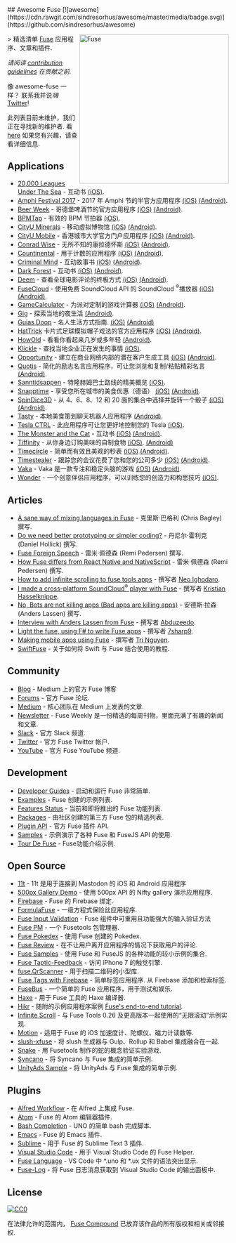 <div class="github-widget" data-repo="fuse-compound/awesome-fuse"></div>
## Awesome Fuse [![awesome](https://cdn.rawgit.com/sindresorhus/awesome/master/media/badge.svg)](https://github.com/sindresorhus/awesome)

[<img src="https://user-images.githubusercontent.com/499192/31740578-13ed7990-b452-11e7-96ca-e7fb898edff0.png" align="right" alt="Fuse" width="340">](https://www.fusetools.com/)

&gt; 精选清单 [Fuse](https://www.fusetools.com/) 应用程序、文章和插件.

*请阅读 [contribution guidelines](https://github.com/fuse-compound/awesome-fuse/blob/master/CONTRIBUTING.md) 在贡献之前.*

像 awesome-fuse 一样？ 联系我并说*嗨* [Twitter](https://twitter.com/fusetools)!

此列表目前未维护，我们正在寻找新的维护者. 看 [here](https://github.com/fuse-compound/awesome-fuse/issues/57) 如果您有兴趣，请查看详细信息.



## Applications

- [20,000 Leagues Under The Sea](https://itunes.apple.com/us/app/20-000-leagues-under-sea-pathbook/id1187726369) - 互动书 [(​iOS)](https://itunes.apple.com/us/app/20-000-leagues-under-sea-pathbook/id1187726369).
- [Amphi Festival 2017](http://www.amphi-festival.de/) - 2017 年 Amphi 节的半官方应用程序 [(​iOS)](https://itunes.apple.com/us/app/amphi-festival-2017/id1258744398) [(Android)](https://play.google.com/store/apps/details?id=org.knatten.AmphiFestival2017).
- [Beer Week](http://gbgbeerweek.se/) - 哥德堡啤酒节的官方应用程序 [(​iOS)](https://itunes.apple.com/se/app/beer-week/id1094707718) [(Android)](https://play.google.com/store/apps/details?id=com.gbgbeerweek).
- [BPMTap](https://itunes.apple.com/WebObjects/MZStore.woa/wa/viewSoftware?id=1072222649) - 有效的 BPM 节拍器 [(​iOS)](https://itunes.apple.com/WebObjects/MZStore.woa/wa/viewSoftware?id=1072222649).
- [CityU Minerals](https://play.google.com/store/apps/details?id=hk.edu.cityu.minerals) - 移动虚拟博物馆 [(iOS)](https://itunes.apple.com/hk/app/cityu-minerals/id1164394395) [(Android)](https://play.google.com/store/apps/details?id=hk.edu.cityu.minerals).
- [CityU Mobile](https://play.google.com/store/apps/details?id=hk.edu.cityu.minerals) - 香港城市大学官方门户应用程序 [(iOS)](https://itunes.apple.com/us/app/cityu-mobile/id750718911) [(Android)](https://play.google.com/store/apps/details?id=hk.edu.cityu.mobile).
- [Conrad Wise](https://itunes.apple.com/us/app/conrad-wise/id1090322679) - 无所不知的康拉德怀斯 [(​iOS)](https://itunes.apple.com/us/app/conrad-wise/id1090322679) [(Android)](https://play.google.com/store/apps/details?id=com.ConradWise).
- [Countinental](https://itunes.apple.com/us/app/countinental/id1065815345) - 用于计数的应用程序 [(​iOS)](https://itunes.apple.com/us/app/countinental/id1065815345) [(Android)](https://play.google.com/store/apps/details?id=com.Countinental).
- [Criminal Mind](https://livingabook.com) - 互动故事书 [(​iOS)](https://itunes.apple.com/us/app/mente-criminal-living-a-book/id924788775) [(Android)](https://play.google.com/store/apps/details?id=com.livingabook.mentecriminal).
- [Dark Forest](https://livingabook.com) - 互动书 [(​iOS)](https://itunes.apple.com/mx/app/dark-forest-living-a-book/id695442145) [(Android)](https://play.google.com/store/apps/details?id=com.livingabook.darkforest).
- [Deem](http://deemapp.co/) - 查看全球电影评论的终极方式 [(​iOS)](https://itunes.apple.com/app/deem-movies/id1057365760) [(Android)](https://play.google.com/store/apps/details?id=com.deem).
- [FuseCloud](https://github.com/fusetools/FuseCloud) - 使用免费 SoundCloud API 的 SoundCloud <sup>®</sup>播放器 [(iOS)](https://itunes.apple.com/us/app/fusecloud/id1173516856) [(Android)](https://play.google.com/store/apps/details?id=com.fuse.fusecloud&hl=en).
- [GameCalculator](https://itunes.apple.com/us/app/gamecalculator/id952709405) - 为派对定制的游戏计算器 [(​iOS)](https://itunes.apple.com/us/app/gamecalculator/id952709405) [(Android)](https://play.google.com/store/apps/details?id=com.GameCalculator).
- [Gig](https://play.google.com/store/apps/details?id=com.littleboat.gig) - 探索当地的夜生活 [(Android)](https://play.google.com/store/apps/details?id=com.littleboat.gig).
- [Guias Doop](http://guiadoop.com.br/download/) - 名人生活方式指南. [(​iOS)](https://itunes.apple.com/br/app/guias-doop/id1235335392) [(Android)](https://play.google.com/store/apps/details?id=br.com.guiadoop.fuse)
- [HatTrick](http://htgame.uk) 卡片式足球模拟帽子戏法的官方应用程序 [(​iOS)](https://itunes.apple.com/cl/app/hattrick-companion-app/id1160945812) [(Android)](https://play.google.com/store/apps/details?id=com.apps.hattrick).
- [HowOld](https://play.google.com/store/apps/details?id=com.HowOld) - 看看你看起来几岁或多年轻 [(Android​)](https://play.google.com/store/apps/details?id=com.HowOld).
- [Klickle](https://itunes.apple.com/us/app/klickle/id873427610) - 查找当地企业正在发生的事情 [(​iOS)](https://itunes.apple.com/us/app/klickle/id873427610).
- [Opportunity](https://myopportunity.com/) - 建立在商业网络内部的潜在客户生成工具 [(​iOS)](https://itunes.apple.com/us/app/opportunity-business-opportunities/id1120189533) [(Android)](https://play.google.com/store/apps/details?id=com.opprtunity.opprtunityapp).
- [Quotis](https://play.google.com/store/apps/details?id=com.qubatetech.quotis) - 简化的励志名言应用程序，可让您浏览和复制/粘贴精彩名言 [(Android)](https://play.google.com/store/apps/details?id=com.qubatetech.quotis).
- [Sanntidsappen](https://sanntidsappen.9u.no/) - 特隆赫姆巴士路线的精美概览 [(​iOS)](https://itunes.apple.com/no/app/sanntidsappen/id1106042398).
- [Snapptime](https://snapptime.de/) - 享受您所在城市的美食优惠（德语） [(​iOS)](https://itunes.apple.com/de/app/snapptime/id1162387536) [(Android)](https://play.google.com/store/apps/details?id=de.snapptime).
- [SpinDice3D](https://itunes.apple.com/us/app/spindice3d/id1082656455) - 从 4、6、8、12 和 20 面的集合中选择并旋转一个骰子 [(​iOS)](https://itunes.apple.com/us/app/spindice3d/id1082656455) [(Android)](https://play.google.com/store/apps/details?id=com.SpinDice).
- [Tasty](https://play.google.com/store/apps/details?id=net.tastyapp.tasty&hl=en) - 本地美食策划聊天机器人应用程序 [(Android)](https://play.google.com/store/apps/details?id=net.tastyapp.tasty&hl=en).
- [Tesla CTRL](https://itunes.apple.com/no/app/teslactrls/id1120560798) - 此应用程序可让您更好地控制您的 Tesla [(​iOS)](https://itunes.apple.com/no/app/teslactrls/id1120560798).
- [The Monster and the Cat](https://livingabook.com) - 互动书 [(​iOS)](https://itunes.apple.com/mx/app/the-monster-and-the-cat/id726779970) [(Android)](https://play.google.com/store/apps/details?id=com.livingabook.monsterandcat).
- [Tiffinity](https://itunes.apple.com/us/app/tiffinity/id1191434201) - 从你身边订购美味的自制食物 [(​iOS)](https://itunes.apple.com/us/app/tiffinity/id1191434201). [(Android)](https://play.google.com/store/apps/details?id=com.apps.tiffinityapp)
- [Timecircle](https://itunes.apple.com/bt/app/timecircle/id1068220814) - 简单而有效且美观的秒表 [(​iOS)](https://itunes.apple.com/bt/app/timecircle/id1068220814) [(Android)](https://play.google.com/store/apps/details?id=com.vegardstrand.TimeCircle).
- [Timestealer](https://itunes.apple.com/us/app/timestealer/id1073144825) - 跟踪您的会议花费了您和您的公司多少 [(​iOS)](https://itunes.apple.com/us/app/timestealer/id1073144825) [(Android)](https://play.google.com/store/apps/details?id=com.Timestealer).
- [Vaka](https://itunes.apple.com/us/app/vaka/id1077345742) - Vaka 是一款专注和稳定头脑的游戏 [(​iOS)](https://itunes.apple.com/us/app/vaka/id1077345742) [(Android)](https://play.google.com/store/apps/details?id=com.Vaka).
- [Wonder](https://getwonder.io/) - 一个创意伴侣应用程序，可以训练您的创造力和构思技巧 [(​iOS)](https://itunes.apple.com/se/app/wonder-creativity-training/id1090880488).

## Articles

- [A sane way of mixing languages in Fuse](https://medium.com/@fusetools/a-sane-way-of-mixing-languages-in-fuse-660b351c2f96) - 克里斯·巴格利 (Chris Bagley) 撰写.
- [Do we need better prototyping or simpler coding?](https://blog.prototypr.io/do-we-need-better-prototyping-or-simpler-coding-269109426313#.7c7y1vgx7) - 丹尼尔·霍利克 (Daniel Hollick) 撰写.
- [Fuse Foreign Speech](https://medium.com/@fusetools/fuse-foreign-speech-c4d888b505ec) - 雷米·佩德森 (Remi Pedersen) 撰写.
- [How Fuse differs from React Native and NativeScript](https://medium.com/@fusetools/how-fuse-differs-from-react-native-and-nativescript-525344f02aaf#.pa1n8uh5l) - 雷米·佩德森 (Remi Pedersen) 撰写.
- [How to add infinite scrolling to fuse tools apps](https://www.creativitykills.co/how-to-add-infinite-scrolling-to-fuse-app/) - 撰写者 [Neo Ighodaro](https://github.com/neoighodaro).
- [I made a cross-platform SoundCloud<sup>®</sup> player with Fuse](https://medium.com/@fusetools/i-made-a-cross-platform-soundcloud-player-with-fuse-9fb1e62b7db1#.5lhmtwovz) - 撰写者 [Kristian Hasselknippe](https://github.com/kristianhasselknippe/).
- [No, Bots are not killing apps (Bad apps are killing apps)](https://blog.prototypr.io/bots-wont-replace-apps-c88ff164990c#.2sp9vfqtv) - 安德斯·拉森 (Anders Lassen) 撰写.
- [Interview with Anders Lassen from Fuse](http://abduzeedo.com/interview-anders-lassen-fuse) - 撰写者 [Abduzeedo](http://abduzeedo.com/).
- [Light the fuse, using F# to write Fuse apps](http://7sharpnine.com/2016/06/03/light-the-fuse/) - 撰写者 [7sharp9](https://github.com/7sharp9/).
- [Making mobile apps using Fuse](https://tmn.io/read/2015-11-22-making-mobile-apps-using-Fuse) - 撰写者 [Tri Nguyen](https://github.com/tmn/).
- [SwiftFuse](https://github.com/YugoCode/SwiftFuse/blob/master/README.md) - 关于如何将 Swift 与 Fuse 结合使用的教程.

## Community

- [Blog](https://medium.com/@fusetools/latest) - Medium 上的官方 Fuse 博客
- [Forums](https://www.fusetools.com/community/forums) - 官方 Fuse 论坛.
- [Medium](https://medium.com/@fusetools) - 核心团队在 Medium 上发表的文章.
- [Newsletter](http://weekly.fusetools.com/) - Fuse Weekly 是一份精选的每周刊物，里面充满了有趣的新闻和文章.
- [Slack](https://slackcommunity.fusetools.com/) - 官方 Slack 频道.
- [Twitter](https://twitter.com/fusetools) - 官方 Fuse Twitter 帐户.
- [YouTube](https://www.youtube.com/channel/UCPizp_2dBkLlXRFnbieG3Qw/feed) - 官方 Fuse YouTube 频道.

## Development

- [Developer Guides](https://www.fusetools.com/docs) - 启动和运行 Fuse 非常简单.
- [Examples](https://www.fusetools.com/examples) - Fuse 创建的示例列表.
- [Features Status](https://www.fusetools.com/docs/features) - 当前和即将推出的 Fuse 功能列表.
- [Packages](https://www.fusetools.com/docs/packages) - 由社区创建的第三方 Fuse 包的精选列表.
- [Plugin API](https://www.fusetools.com/docs/technical-corner/fuse-protocol) - 官方 Fuse 插件 API.
- [Samples](https://github.com/fusetools/fuse-samples/) - 示例演示了各种 Fuse 和 FuseJS API 的使用.
- [Tour De Fuse](https://github.com/englekk/TourDeFuse) - Fuse功能介绍示例.

## Open Source

- [11t](https://github.com/jeroensmeets/mastodon-app) - 11t 是用于连接到 Mastodon 的 iOS 和 Android 应用程序
- [500px Gallery Demo](https://github.com/jveres/D500px) - 使用 500px API 的 Nifty gallery 演示应用程序.
- [Firebase](https://github.com/fuse-compound/Fuse.Firebase) - Fuse 的 Firebase 绑定.
- [FormulaFuse](https://github.com/sanderdan/FormulaFuse) - 一级方程式保险丝应用程序.
- [Fuse Input Validation](https://github.com/mokko-lab/fuse-input-validation) - Fuse 组件中可重用且功能强大的输入验证方法
- [Fuse PM](https://github.com/bolav/fusepm) - 一个 Fusetools 包管理器.
- [Fuse Pokedex](https://github.com/franzsilva/FusePokeDex) - 使用 Fuse 创建的 Pokedex.
- [Fuse Review](https://github.com/LuisRodriguezLD/Fuse-RequestReview) - 在不让用户离开应用程序的情况下获取用户的评论.
- [Fuse Samples](https://github.com/fusetools/fuse-samples) - 使用 Fuse 和 FuseJS 的各种功能的较小示例的集合.
- [Fuse Taptic-Feedback](https://github.com/LuisRodriguezLD/Fuse-TapticFeedback) - 访问 iPhone 7 的触觉引擎.
- [fuse.QrScanner](https://github.com/glenfordwilliams/fuse.QrScanner) - 用于扫描二维码的小型库.
- [Fuse Tags with Firebase](https://github.com/LuisRodriguezLD/Fuse-Tags-with-Firebase)  - 简单标签应用程序. 从 Firebase 添加和检索标签.
- [FuseBus](http://tmn.github.io/FuseBus/) - 一个简单的 Fuse 应用程序，用于测试和娱乐.
- [Haxe](https://github.com/elsassph/fusetools-haxe) - 用于 Fuse 工具的 Haxe 编译器.
- [Hikr](https://github.com/fusetools/hikr) - 随附的示例应用程序案例 [Fuse's end-to-end tutorial](https://www.fusetools.com/docs/tutorial/tutorial).
- [Infinite Scroll](https://bitbucket.org/uzeidurs/fuse-infinite-scroll/) - 与 Fuse Tools 0.26 及更高版本一起使用的“无限滚动”示例实现.
- [Motion](https://github.com/AlexGustafsson/fuse-motion) - 适用于 Fuse 的 iOS 加速度计、陀螺仪、磁力计读数等.
- [slush-xfuse](https://www.npmjs.com/package/slush-xfuse) - 将 slush 生成器与 Gulp、Rollup 和 Babel 集成融合在一起.
- [Snake](https://bitbucket.org/uzeidurs/fuse-snake/) - 用 Fusetools 制作的蛇的概念验证实验游戏.
- [Syncano](https://github.com/Syncano/syncano-fuse-example) - 将 Syncano 与 Fuse 集成的简单示例.
- [UnityAds Sample](https://github.com/englekk/Fusetools_UnityAdsSample) - 将 UnityAds 与 Fuse 集成的简单示例.

## Plugins

- [Alfred Workflow](https://github.com/Hazealign/fuse-alfred-workflow) - 在 Alfred 上集成 Fuse.
- [Atom](https://github.com/fusetools/Fuse.AtomPlugin) - Fuse 的 Atom 编辑器插件.
- [Bash Completion](https://github.com/fusetools/UnoBashCompletion) - UNO 的简单 bash 完成脚本.
- [Emacs](https://github.com/kristianhasselknippe/fuse-mode) - Fuse 的 Emacs 插件.
- [Sublime](https://github.com/fusetools/Fuse.SublimePlugin) - 用于 Fuse 的 Sublime Text 3 插件.
- [Visual Studio Code](https://github.com/Hazealign/vscode-fuse) - 用于 Visual Studio Code 的 Fuse Helper.
- [Fuse Language](https://marketplace.visualstudio.com/items?itemName=naumovs.vscode-fuse-syntax) - VS Code 中 \*.uno 和 \*.ux 文件的语法突出显示.
- [Fuse-Log](https://github.com/bstrr/vscode-fuse-log) - 将 Fuse 日志消息获取到 Visual Studio Code 的输出面板中.

## License

[![CC0](https://mirrors.creativecommons.org/presskit/buttons/88x31/svg/cc-zero.svg)](https://creativecommons.org/publicdomain/zero/1.0/)

在法律允许的范围内， [Fuse Compound](https://github.com/fuse-compound) 已放弃该作品的所有版权和相关或邻接权.
